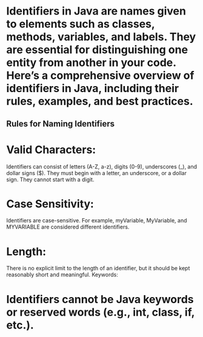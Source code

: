 # Identifiers in Java are names given to elements such as classes, methods, variables, and labels. They are essential for distinguishing one entity from another in your code. Here’s a comprehensive overview of identifiers in Java, including their rules, examples, and best practices.

## Rules for Naming Identifiers
# Valid Characters:
Identifiers can consist of letters (A-Z, a-z), digits (0-9), underscores (_), and dollar signs ($).
They must begin with a letter, an underscore, or a dollar sign. They cannot start with a digit.

# Case Sensitivity:
Identifiers are case-sensitive. For example, myVariable, MyVariable, and MYVARIABLE are considered different identifiers.

# Length:
There is no explicit limit to the length of an identifier, but it should be kept reasonably short and meaningful.
Keywords:

# Identifiers cannot be Java keywords or reserved words (e.g., int, class, if, etc.).